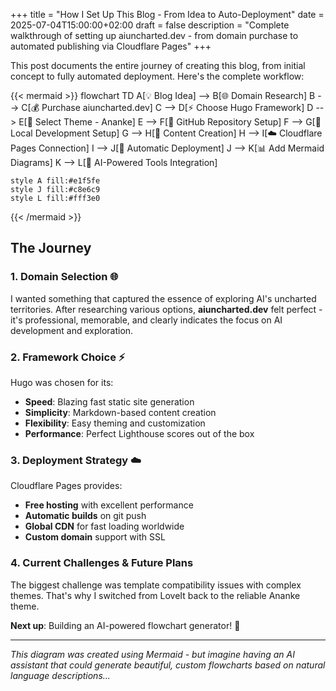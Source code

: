 +++
title = "How I Set Up This Blog - From Idea to Auto-Deployment"
date = 2025-07-04T15:00:00+02:00
draft = false
description = "Complete walkthrough of setting up aiuncharted.dev - from domain purchase to automated publishing via Cloudflare Pages"
+++

This post documents the entire journey of creating this blog, from initial concept to fully automated deployment. Here's the complete workflow:

{{< mermaid >}}
flowchart TD
    A[💡 Blog Idea] --> B[🌐 Domain Research]
    B --> C[💰 Purchase aiuncharted.dev]
    C --> D[⚡ Choose Hugo Framework]
    D --> E[🎨 Select Theme - Ananke]
    E --> F[📁 GitHub Repository Setup]
    F --> G[🔧 Local Development Setup]
    G --> H[📝 Content Creation]
    H --> I[☁️ Cloudflare Pages Connection]
    I --> J[🚀 Automatic Deployment]
    J --> K[📊 Add Mermaid Diagrams]
    K --> L[🤖 AI-Powered Tools Integration]
    
    style A fill:#e1f5fe
    style J fill:#c8e6c9
    style L fill:#fff3e0
{{< /mermaid >}}

## The Journey

### 1. Domain Selection 🌐
I wanted something that captured the essence of exploring AI's uncharted territories. After researching various options, **aiuncharted.dev** felt perfect - it's professional, memorable, and clearly indicates the focus on AI development and exploration.

### 2. Framework Choice ⚡
Hugo was chosen for its:
- **Speed**: Blazing fast static site generation
- **Simplicity**: Markdown-based content creation
- **Flexibility**: Easy theming and customization
- **Performance**: Perfect Lighthouse scores out of the box

### 3. Deployment Strategy ☁️
Cloudflare Pages provides:
- **Free hosting** with excellent performance
- **Automatic builds** on git push
- **Global CDN** for fast loading worldwide
- **Custom domain** support with SSL

### 4. Current Challenges & Future Plans

The biggest challenge was template compatibility issues with complex themes. That's why I switched from LoveIt back to the reliable Ananke theme.

**Next up**: Building an AI-powered flowchart generator! 🎯

---

*This diagram was created using Mermaid - but imagine having an AI assistant that could generate beautiful, custom flowcharts based on natural language descriptions...* 